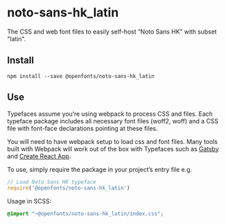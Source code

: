 
# noto-sans-hk_latin

The CSS and web font files to easily self-host “Noto Sans HK” with subset "latin".

## Install

`npm install --save @openfonts/noto-sans-hk_latin`

## Use

Typefaces assume you’re using webpack to process CSS and files. Each typeface
package includes all necessary font files (woff2, woff) and a CSS file with
font-face declarations pointing at these files.

You will need to have webpack setup to load css and font files. Many tools built
with Webpack will work out of the box with Typefaces such as [Gatsby](https://github.com/gatsbyjs/gatsby)
and [Create React App](https://github.com/facebookincubator/create-react-app).

To use, simply require the package in your project’s entry file e.g.

```javascript
// Load Noto Sans HK typeface
require('@openfonts/noto-sans-hk_latin')
```

Usage in SCSS:
```scss
@import "~@openfonts/noto-sans-hk_latin/index.css";
```
